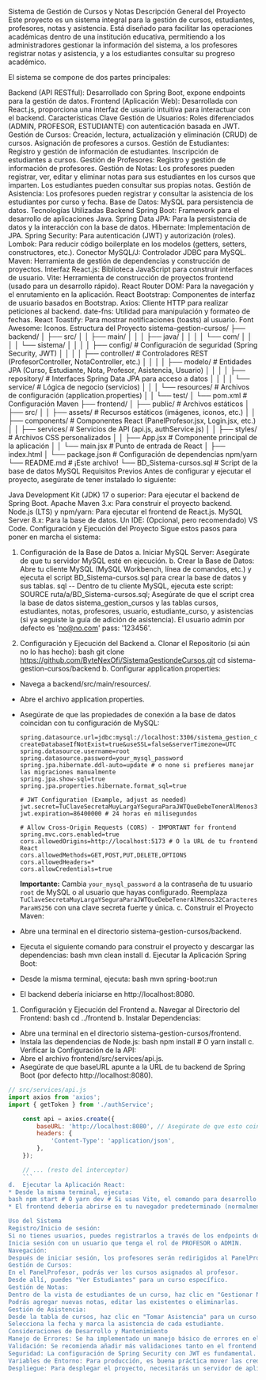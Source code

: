Sistema de Gestión de Cursos y Notas
Descripción General del Proyecto
Este proyecto es un sistema integral para la gestión de cursos, estudiantes, profesores, notas y asistencia. Está diseñado para facilitar las operaciones académicas dentro de una institución educativa, permitiendo a los administradores gestionar la información del sistema, a los profesores registrar notas y asistencia, y a los estudiantes consultar su progreso académico.

El sistema se compone de dos partes principales:

Backend (API RESTful): Desarrollado con Spring Boot, expone endpoints para la gestión de datos.
Frontend (Aplicación Web): Desarrollada con React.js, proporciona una interfaz de usuario intuitiva para interactuar con el backend.
Características Clave
Gestión de Usuarios: Roles diferenciados (ADMIN, PROFESOR, ESTUDIANTE) con autenticación basada en JWT.
Gestión de Cursos: Creación, lectura, actualización y eliminación (CRUD) de cursos. Asignación de profesores a cursos.
Gestión de Estudiantes: Registro y gestión de información de estudiantes. Inscripción de estudiantes a cursos.
Gestión de Profesores: Registro y gestión de información de profesores.
Gestión de Notas:
Los profesores pueden registrar, ver, editar y eliminar notas para sus estudiantes en los cursos que imparten.
Los estudiantes pueden consultar sus propias notas.
Gestión de Asistencia:
Los profesores pueden registrar y consultar la asistencia de los estudiantes por curso y fecha.
Base de Datos: MySQL para persistencia de datos.
Tecnologías Utilizadas
Backend
Spring Boot: Framework para el desarrollo de aplicaciones Java.
Spring Data JPA: Para la persistencia de datos y la interacción con la base de datos.
Hibernate: Implementación de JPA.
Spring Security: Para autenticación (JWT) y autorización (roles).
Lombok: Para reducir código boilerplate en los modelos (getters, setters, constructores, etc.).
Conector MySQL/J: Controlador JDBC para MySQL.
Maven: Herramienta de gestión de dependencias y construcción de proyectos.
Interfaz
React.js: Biblioteca JavaScript para construir interfaces de usuario.
Vite: Herramienta de construcción de proyectos frontend (usado para un desarrollo rápido).
React Router DOM: Para la navegación y el enrutamiento en la aplicación.
React Bootstrap: Componentes de interfaz de usuario basados en Bootstrap.
Axios: Cliente HTTP para realizar peticiones al backend.
date-fns: Utilidad para manipulación y formateo de fechas.
React Toastify: Para mostrar notificaciones (toasts) al usuario.
Font Awesome: Iconos.
Estructura del Proyecto
sistema-gestion-cursos/
├── backend/
│   ├── src/
│   │   ├── main/
│   │   │   ├── java/
│   │   │   │   └── com/
│   │   │   │       └── sistema/
│   │   │   │           ├── config/           # Configuración de seguridad (Spring Security, JWT)
│   │   │   │           ├── controller/       # Controladores REST (ProfesorController, NotaController, etc.)
│   │   │   │           ├── modelo/           # Entidades JPA (Curso, Estudiante, Nota, Profesor, Asistencia, Usuario)
│   │   │   │           ├── repository/       # Interfaces Spring Data JPA para acceso a datos
│   │   │   │           └── service/          # Lógica de negocio (servicios)
│   │   │   └── resources/        # Archivos de configuración (application.properties)
│   │   └── test/
│   └── pom.xml                   # Configuración Maven
├── frontend/
│   ├── public/                   # Archivos estáticos
│   ├── src/
│   │   ├── assets/               # Recursos estáticos (imágenes, iconos, etc.)
│   │   ├── components/           # Componentes React (PanelProfesor.jsx, Login.jsx, etc.)
│   │   ├── services/             # Servicios de API (api.js, authService.js)
│   │   ├── styles/               # Archivos CSS personalizados
│   │   ├── App.jsx               # Componente principal de la aplicación
│   │   └── main.jsx              # Punto de entrada de React
│   ├── index.html
│   └── package.json              # Configuración de dependencias npm/yarn
└── README.md                     # ¡Este archivo!
└── BD_Sistema-cursos.sql         # Script de la base de datos MySQL
Requisitos Previos
Antes de configurar y ejecutar el proyecto, asegúrate de tener instalado lo siguiente:

Java Development Kit (JDK) 17 o superior: Para ejecutar el backend de Spring Boot.
Apache Maven 3.x: Para construir el proyecto backend.
Node.js (LTS) y npm/yarn: Para ejecutar el frontend de React.js.
MySQL Server 8.x: Para la base de datos.
Un IDE: (Opcional, pero recomendado) VS Code.
Configuración y Ejecución del Proyecto
Sigue estos pasos para poner en marcha el sistema:

1. Configuración de la Base de Datos
a.  Iniciar MySQL Server: Asegúrate de que tu servidor MySQL esté en ejecución.
b.  Crear la Base de Datos: Abre tu cliente MySQL (MySQL Workbench, línea de comandos, etc.) y ejecuta el script BD_Sistema-cursos.sql para crear la base de datos y sus tablas.
sql -- Dentro de tu cliente MySQL, ejecuta este script: SOURCE ruta/a/BD_Sistema-cursos.sql;
Asegúrate de que el script crea la base de datos sistema_gestion_cursos y las tablas cursos, estudiantes, notas, profesores, usuario, estudiante_curso, y asistencias (si ya seguiste la guía de adición de asistencia).
El usuario admin por defecto es 'no@no.com' pass: '123456'.

1. Configuración y Ejecución del Backend
a.  Clonar el Repositorio (si aún no lo has hecho):
bash git clone https://github.com/ByteNexOfi/SistemaGestiondeCursos.git cd sistema-gestion-cursos/backend
b.  Configurar application.properties:
* Navega a backend/src/main/resources/.
* Abre el archivo application.properties.
* Asegúrate de que las propiedades de conexión a la base de datos coincidan con tu configuración de MySQL:

    ```properties
    spring.datasource.url=jdbc:mysql://localhost:3306/sistema_gestion_cursos?createDatabaseIfNotExist=true&useSSL=false&serverTimezone=UTC
    spring.datasource.username=root
    spring.datasource.password=your_mysql_password
    spring.jpa.hibernate.ddl-auto=update # o none si prefieres manejar las migraciones manualmente
    spring.jpa.show-sql=true
    spring.jpa.properties.hibernate.format_sql=true

    # JWT Configuration (Example, adjust as needed)
    jwt.secret=TuClaveSecretaMuyLargaYSeguraParaJWTQueDebeTenerAlMenos32CaracteresParaHS256
    jwt.expiration=86400000 # 24 horas en milisegundos

    # Allow Cross-Origin Requests (CORS) - IMPORTANT for frontend
    spring.mvc.cors.enabled=true
    cors.allowedOrigins=http://localhost:5173 # O la URL de tu frontend React
    cors.allowedMethods=GET,POST,PUT,DELETE,OPTIONS
    cors.allowedHeaders=*
    cors.allowCredentials=true
    ```
    **Importante:** Cambia `your_mysql_password` a la contraseña de tu usuario `root` de MySQL o al usuario que hayas configurado. Reemplaza `TuClaveSecretaMuyLargaYSeguraParaJWTQueDebeTenerAlMenos32CaracteresParaHS256` con una clave secreta fuerte y única.
c.  Construir el Proyecto Maven:
* Abre una terminal en el directorio sistema-gestion-cursos/backend.
* Ejecuta el siguiente comando para construir el proyecto y descargar las dependencias:
bash mvn clean install
d.  Ejecutar la Aplicación Spring Boot:
* Desde la misma terminal, ejecuta:
bash mvn spring-boot:run
* El backend debería iniciarse en http://localhost:8080.

1. Configuración y Ejecución del Frontend
a.  Navegar al Directorio del Frontend:
bash cd ../frontend
b.  Instalar Dependencias:
* Abre una terminal en el directorio sistema-gestion-cursos/frontend.
* Instala las dependencias de Node.js:
bash npm install # O yarn install
c.  Verificar la Configuración de la API:
* Abre el archivo frontend/src/services/api.js.
* Asegúrate de que baseURL apunte a la URL de tu backend de Spring Boot (por defecto http://localhost:8080).
```javascript
// src/services/api.js
import axios from 'axios';
import { getToken } from './authService';

    const api = axios.create({
        baseURL: 'http://localhost:8080', // Asegúrate de que esto coincida con tu backend
        headers: {
            'Content-Type': 'application/json',
        },
    });

    // ... (resto del interceptor)
    ```
d.  Ejecutar la Aplicación React:
* Desde la misma terminal, ejecuta:
bash npm start # O yarn dev # Si usas Vite, el comando para desarrollo suele ser `dev`
* El frontend debería abrirse en tu navegador predeterminado (normalmente http://localhost:5173).

Uso del Sistema
Registro/Inicio de sesión:
Si no tienes usuarios, puedes registrarlos a través de los endpoints de tu backend (si los tienes expuestos) o insertarlos directamente en la tabla usuario de tu base de datos (asegurándote de encriptar las contraseñas).
Inicia sesión con un usuario que tenga el rol de PROFESOR o ADMIN.
Navegación:
Después de iniciar sesión, los profesores serán redirigidos al PanelProfesor.
Gestión de Cursos:
En el PanelProfesor, podrás ver los cursos asignados al profesor.
Desde allí, puedes "Ver Estudiantes" para un curso específico.
Gestión de Notas:
Dentro de la vista de estudiantes de un curso, haz clic en "Gestionar Notas" para un estudiante.
Podrás agregar nuevas notas, editar las existentes o eliminarlas.
Gestión de Asistencia:
Desde la tabla de cursos, haz clic en "Tomar Asistencia" para un curso.
Selecciona la fecha y marca la asistencia de cada estudiante.
Consideraciones de Desarrollo y Mantenimiento
Manejo de Errores: Se ha implementado un manejo básico de errores en el frontend con react-toastify. Considera implementar un manejo de errores más robusto y mensajes detallados para el usuario.
Validación: Se recomienda añadir más validaciones tanto en el frontend (para feedback inmediato al usuario) como en el backend (para asegurar la integridad de los datos).
Seguridad: La configuración de Spring Security con JWT es fundamental. Asegúrate de que tu jwt.secret sea complejo y no esté expuesto públicamente.
Variables de Entorno: Para producción, es buena práctica mover las credenciales de la base de datos y la clave JWT a variables de entorno para una mayor seguridad.
Despliegue: Para desplegar el proyecto, necesitarás un servidor de aplicaciones para Spring Boot (como un JAR ejecutable o un contenedor Docker) y un servidor web para React (como Nginx o un servicio de hosting como Netlify/Vercel).